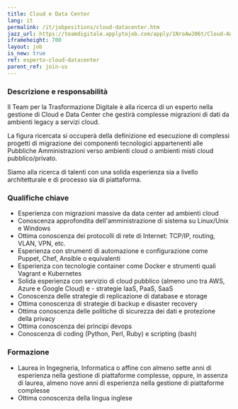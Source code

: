 ```yaml
---
title: Cloud e Data Center
lang: it
permalink: /it/jobpositions/cloud-datacenter.htm
jazz_url: https://teamdigitale.applytojob.com/apply/1NroAwJ06t/Cloud-And-Data-Center
iframeheight: 700
layout: job
is_new: true
ref: esperto-cloud-datacenter
parent_ref: join-us
---
```


### Descrizione e responsabilità
Il Team per la Trasformazione Digitale è alla ricerca di un esperto nella gestione di Cloud e Data Center che gestirà complesse migrazioni di dati da ambienti legacy a servizi cloud.

La figura ricercata si occuperà della definizione ed esecuzione di complessi progetti di migrazione dei componenti tecnologici appartenenti alle Pubbliche Amministrazioni verso ambienti cloud o ambienti misti cloud pubblico/privato.

Siamo alla ricerca di talenti con una solida esperienza sia a livello architetturale e di processo sia di piattaforma.


### Qualifiche chiave
- Esperienza con migrazioni massive da data center ad ambienti cloud
- Conoscenza approfondita dell'amministrazione di sistema su Linux/Unix e Windows
- Ottima conoscenza dei protocolli di rete di Internet: TCP/IP, routing, VLAN, VPN, etc.
- Esperienza con strumenti di automazione e configurazione come Puppet, Chef, Ansible o equivalenti
- Esperienza con tecnologie container come Docker e strumenti quali Vagrant e Kubernetes
- Solida esperienza con servizio di cloud pubblico (almeno uno tra AWS, Azure e Google Cloud) e - strategie IaaS, PaaS, SaaS
- Conoscenza delle strategie di replicazione di database e storage
- Ottima conoscenza di strategie di backup e disaster recovery
- Ottima conoscenza delle politiche di sicurezza dei dati e protezione della privacy
- Ottima conoscenza dei principi devops
- Conoscenza di coding (Python, Perl, Ruby) e scripting (bash)


### Formazione
- Laurea in Ingegneria, Informatica o affine con almeno sette anni di esperienza nella gestione di piattaforme complesse, oppure, in assenza di laurea, almeno nove anni di esperienza nella gestione di piattaforme complesse
- Ottima conoscenza della lingua inglese

